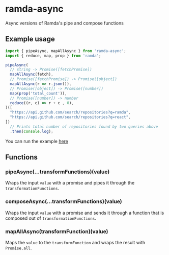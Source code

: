 # ramda-async
Async versions of Ramda's pipe and compose functions


## Example usage
```js
import { pipeAsync, mapAllAsync } from 'ramda-async';
import { reduce, map, prop } from 'ramda';

pipeAsync(
  // string -> Promise([fetchPromise])
  mapAllAsync(fetch),
  // Promise([fetchPromise]) -> Promise([object])
  mapAllAsync(r => r.json()),
  // Promise([object]) -> Promise([number])
  map(prop('total_count')),
  // Promise([number]) -> number
  reduce((r, c) => r + c , 0),
)([
  "https://api.github.com/search/repositories?q=ramda",
  "https://api.github.com/search/repositories?q=react",
])
  // Prints total number of repositories found by two queries above
  .then(console.log);
```

You can run the example [here](https://ramdajs.com/repl/?v=0.26.1#?const%20pipeAsync%20%3D%20function%20pipeAsync%28%29%20%7B%0A%20%20const%20fns%20%3D%20Array.prototype.slice.call%28arguments%2C%200%29%3B%0A%0A%20%20return%20function%20composed%28initial%29%20%7B%0A%20%20%20%20return%20fns.reduce%28%28promise%2C%20fn%29%20%3D%3E%20%7B%0A%20%20%20%20%20%20return%20promise.then%28fn%29%3B%0A%20%20%20%20%7D%2C%20Promise.resolve%28initial%29%29%3B%0A%20%20%7D%3B%0A%7D%3B%0A%0A%2F%2F%20%28a%20-%3E%20Promise%28b%29%29%20-%3E%20%5Ba%5D%20-%3E%20Promise%28%5Bb%5D%29%0Aconst%20mapAllAsync%20%3D%20curry%28%28transformer%2C%20collection%29%20%3D%3E%0A%20%20Promise.all%28map%28transformer%2C%20collection%29%29%2C%0A%29%3B%0A%0A%0ApipeAsync%28%0A%20%20%2F%2F%20string%20-%3E%20Promise%28%5BfetchPromise%5D%29%0A%20%20mapAllAsync%28fetch%29%2C%0A%20%20%2F%2F%20Promise%28%5BfetchPromise%5D%29%20-%3E%20Promise%28%5Bobject%5D%29%0A%20%20mapAllAsync%28r%20%3D%3E%20r.json%28%29%29%2C%0A%20%20%2F%2F%20Promise%28%5Bobject%5D%29%20-%3E%20Promise%28%5Bnumber%5D%29%0A%20%20map%28prop%28%27total_count%27%29%29%2C%0A%20%20%2F%2F%20Promise%28%5Bnumber%5D%29%20-%3E%20number%0A%20%20reduce%28%28r%2C%20c%29%20%3D%3E%20r%20%2B%20c%20%2C%200%29%2C%0A%29%28%5B%0A%20%20%22https%3A%2F%2Fapi.github.com%2Fsearch%2Frepositories%3Fq%3Dramda%22%2C%0A%20%20%22https%3A%2F%2Fapi.github.com%2Fsearch%2Frepositories%3Fq%3Dreact%22%2C%0A%5D%29%0A%20%20%2F%2F%20Prints%20total%20number%20of%20repositories%20found%20by%20two%20queries%20above%0A%20%20.then%28console.log%29%3B)

## Functions

### pipeAsync(...transformFunctions)(value)
Wraps the input `value` with a promise and pipes it through the `transformationFunctions`.

### composeAsync(...transformFunctions)(value)
Wraps the input `value` with a promise and sends it through a function that is composed out of `transformationFunctions`.

### mapAllAsync(transformFunction)(value)
Maps the `value` to the `transformFunction` and wraps the result with `Promise.all`.